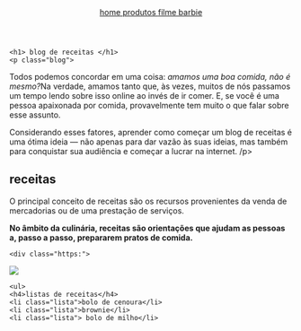 <!DOCTYPE html>
<html lang="pt-br">
<head>
    <meta charset="UTF-8">
    <meta http-equiv="X-UA-Compatible" content="IE=edge">
    <meta name="viewport" content="width=device-width, initial-scale=1.0">
    <title>blog de receitas</title>
    <link rel="stylesheet" href="index.css">
</head>

<body> 
    <header>
        <nav>
<a href="index.html"> home </a>
<a href="produtos.html"> produtos </a>
        <a href="https://www.youtube.com/watch?v=odS4_rGOQ9I"> filme barbie </a>
        </nav>
    </header
    
    <h1> blog de receitas </h1>
    <p class="blog">
 Todos podemos concordar em uma coisa:<em> amamos uma boa comida, não é mesmo?</em>Na verdade, amamos tanto que, às vezes, muitos de nós passamos um tempo lendo sobre isso online ao invés de ir comer. E, se você é uma pessoa apaixonada por comida, provavelmente tem muito o que falar sobre esse assunto.</p>
<p class="receitas">Considerando esses fatores, aprender como começar um blog de receitas é uma ótima ideia — não apenas para dar vazão às suas ideias, mas também para conquistar sua audiência e começar a lucrar na internet. /p>
      <h2> receitas </h2
<p> O principal conceito de receitas são os recursos provenientes da venda de mercadorias ou de uma prestação de serviços. </p>
<p> <strong> No âmbito da culinária, receitas são orientações que ajudam as pessoas a, passo a passo, prepararem pratos de comida. </strong> </p>
    
    
    <div class="https:">
<img class="imagem1" src="abertura.webp">
    </div>

    <ul>
    <h4>listas de receitas</h4>
    <li class="lista">bolo de cenoura</li>
    <li class="lista">brownie</li>
    <li class="lista"> bolo de milho</li>
</ul>

</body>
</html>
